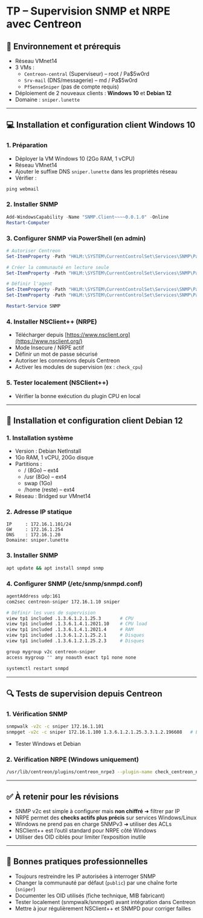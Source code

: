 # TP – Supervision SNMP et NRPE avec Centreon

## 🧾 Environnement et prérequis

- Réseau VMnet14
- 3 VMs :
    - `Centreon-central` (Superviseur) – root / Pa$5w0rd
    - `Srv-mail` (DNS/messagerie) – md / Pa$5w0rd
    - `PfSenseSniper` (pas de compte requis)
- Déploiement de 2 nouveaux clients : **Windows 10** et **Debian 12**
- Domaine : `sniper.lunette`

---

## 💻 Installation et configuration client Windows 10

### 1. Préparation

- Déployer la VM Windows 10 (2Go RAM, 1 vCPU)
- Réseau VMnet14
- Ajouter le suffixe DNS `sniper.lunette` dans les propriétés réseau
- Vérifier :

```powershell
ping webmail
```

### 2. Installer SNMP

```powershell
Add-WindowsCapability -Name "SNMP.Client~~~~0.0.1.0" -Online
Restart-Computer
```

### 3. Configurer SNMP via PowerShell (en admin)

```powershell
# Autoriser Centreon
Set-ItemProperty -Path "HKLM:\SYSTEM\CurrentControlSet\Services\SNMP\Parameters\PermittedManagers" -Name "2" -Value "172.16.1.10"

# Créer la communauté en lecture seule
Set-ItemProperty -Path "HKLM:\SYSTEM\CurrentControlSet\Services\SNMP\Parameters\ValidCommunities" -Name "sniper" -Value 4 -type DWord

# Définir l'agent
Set-ItemProperty -Path "HKLM:\SYSTEM\CurrentControlSet\Services\SNMP\Parameters\RFC1156Agent" -Name "sysLocation" -Value "172.16.1.10"
Set-ItemProperty -Path "HKLM:\SYSTEM\CurrentControlSet\Services\SNMP\Parameters\RFC1156Agent" -Name "sysContact" -Value "centreon-engine"

Restart-Service SNMP
```

### 4. Installer NSClient++ (NRPE)

- Télécharger depuis [https://www.nsclient.org](https://www.nsclient.org/)
- Mode Insecure / NRPE actif
- Définir un mot de passe sécurisé
- Autoriser les connexions depuis Centreon
- Activer les modules de supervision (ex : `check_cpu`)

### 5. Tester localement (NSClient++)

- Vérifier la bonne exécution du plugin CPU en local

---

## 🐧 Installation et configuration client Debian 12

### 1. Installation système

- Version : Debian NetInstall
- 1Go RAM, 1 vCPU, 20Go disque
- Partitions :
    - / (8Go) – ext4
    - /usr (8Go) – ext4
    - swap (1Go)
    - /home (reste) – ext4
- Réseau : Bridged sur VMnet14

### 2. Adresse IP statique

```
IP     : 172.16.1.101/24
GW     : 172.16.1.254
DNS    : 172.16.1.20
Domaine: sniper.lunette
```

### 3. Installer SNMP

```bash
apt update && apt install snmpd snmp
```

### 4. Configurer SNMP (/etc/snmp/snmpd.conf)

```bash
agentAddress udp:161
com2sec centreon-sniper 172.16.1.10 sniper

# Définir les vues de supervision
view tp1 included .1.3.6.1.2.1.25.3       # CPU
view tp1 included .1.3.6.1.4.1.2021.10    # CPU load
view tp1 included .1.3.6.1.4.1.2021.4     # RAM
view tp1 included .1.3.6.1.2.1.25.2.1     # Disques
view tp1 included .1.3.6.1.2.1.25.2.3     # Disques

group mygroup v2c centreon-sniper
access mygroup "" any noauth exact tp1 none none
```

```bash
systemctl restart snmpd
```

---

## 🔍 Tests de supervision depuis Centreon

### 1. Vérification SNMP

```bash
snmpwalk -v2c -c sniper 172.16.1.101
snmpget -v2c -c sniper 172.16.1.100 1.3.6.1.2.1.25.3.3.1.2.196608   # Exemple OID CPU
```

- Tester Windows et Debian

### 2. Vérification NRPE (Windows uniquement)

```bash
/usr/lib/centreon/plugins/centreon_nrpe3 --plugin-name check_centreon_nrpe3 -H 172.16.1.100 -p 5666 -c check_cpu -a warn=70 crit=90
```

---

## ✅ À retenir pour les révisions

- SNMP v2c est simple à configurer mais **non chiffré** ➜ filtrer par IP
- NRPE permet des **checks actifs plus précis** sur services Windows/Linux
- Windows ne prend pas en charge SNMPv3 ➜ utiliser des ACLs
- NSClient++ est l’outil standard pour NRPE côté Windows
- Utiliser des OID ciblés pour limiter l’exposition inutile

---

## 📌 Bonnes pratiques professionnelles

- Toujours restreindre les IP autorisées à interroger SNMP
- Changer la communauté par défaut (`public`) par une chaîne forte (`sniper`)
- Documenter les OID utilisés (fiche technique, MIB fabricant)
- Tester localement (snmpwalk/snmpget) avant intégration dans Centreon
- Mettre à jour régulièrement NSClient++ et SNMPD pour corriger failles